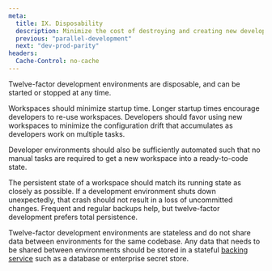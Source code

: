 ```yaml
---
meta:
  title: IX. Disposability
  description: Minimize the cost of destroying and creating new development environments
  previous: "parallel-development"
  next: "dev-prod-parity"
headers:
  Cache-Control: no-cache
---
```


Twelve-factor development environments are disposable, and can be started or stopped at any time.

Workspaces should minimize startup time. Longer startup times encourage developers to re-use workspaces. Developers should favor using new workspaces to minimize the configuration drift that accumulates as developers work on multiple tasks.

Developer environments should also be sufficiently automated such that no manual tasks are required to get a new workspace into a ready-to-code state.

The persistent state of a workspace should match its running state as closely as possible. If a development environment shuts down unexpectedly, that crash should not result in a loss of uncommitted changes. Frequent and regular backups help, but twelve-factor development prefers total persistence.

Twelve-factor development environments are stateless and do not share data between environments for the same codebase. Any data that needs to be shared between environments should be stored in a stateful [backing service](backing-services) such as a database or enterprise secret store.
